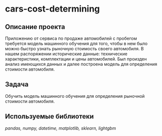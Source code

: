 # cars-cost-determining

## Описание проекта

Приложению от сервиса по продаже автомобилей с пробегом требуется модель машинного обучения для того, чтобы в нем было можно быстро узнать рыночную стоимость своего автомобиля.
В нашем распоряжении исторические данные: технические характеристики, комплектации и цены автомобилей.
Был произден анализ имеющихся данных и далее построена модель для определения стоимости автомобиля.

## Задача

Обучить модель машинного обучения для определения рыночной стоимости автомобиля.

## Используемые библиотеки

*pandas, numpy, datetime, matplotlib, sklearn, lightgbm*

